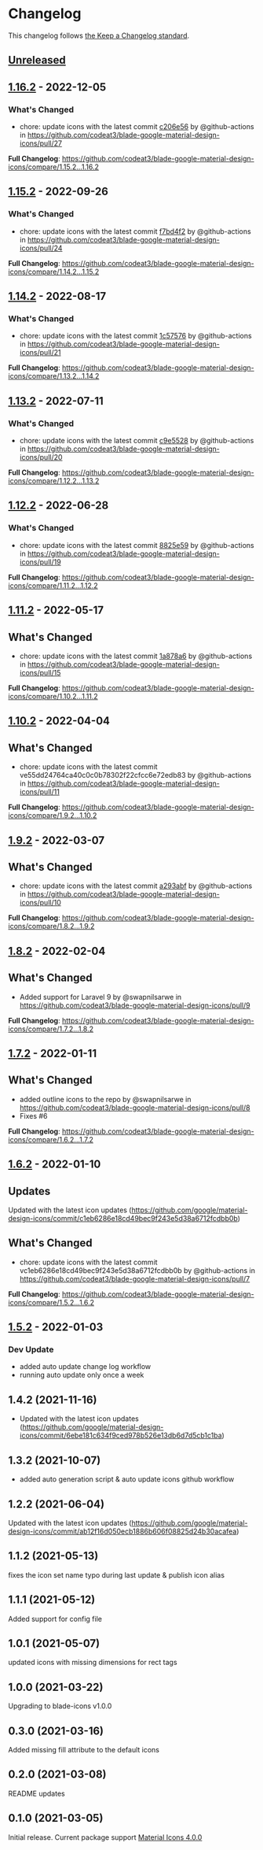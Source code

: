# Changelog

This changelog follows [the Keep a Changelog standard](https://keepachangelog.com).

## [Unreleased](https://github.com/codea3/blade-google-material-design-icons/compare/1.16.2...HEAD)

## [1.16.2](https://github.com/codea3/blade-google-material-design-icons/compare/1.15.2...1.16.2) - 2022-12-05

### What's Changed

- chore: update icons with the latest commit [c206e56](https://github.com/google/material-design-icons/commit/c206e566d8a8b8c7525073170d5734c73d76408b) by @github-actions in https://github.com/codeat3/blade-google-material-design-icons/pull/27

**Full Changelog**: https://github.com/codeat3/blade-google-material-design-icons/compare/1.15.2...1.16.2

## [1.15.2](https://github.com/codea3/blade-google-material-design-icons/compare/1.14.2...1.15.2) - 2022-09-26

### What's Changed

- chore: update icons with the latest commit [f7bd4f2](https://github.com/google/material-design-icons/commit/f7bd4f25f3764883717c09a1fd867f560c9a9581) by @github-actions in https://github.com/codeat3/blade-google-material-design-icons/pull/24

**Full Changelog**: https://github.com/codeat3/blade-google-material-design-icons/compare/1.14.2...1.15.2

## [1.14.2](https://github.com/codea3/blade-google-material-design-icons/compare/1.13.2...1.14.2) - 2022-08-17

### What's Changed

- chore: update icons with the latest commit [1c57576](https://github.com/google/material-design-icons/commit/1c575764826fa5752ddc2bdc6b31ef7cc3233371) by @github-actions in https://github.com/codeat3/blade-google-material-design-icons/pull/21

**Full Changelog**: https://github.com/codeat3/blade-google-material-design-icons/compare/1.13.2...1.14.2

## [1.13.2](https://github.com/codea3/blade-google-material-design-icons/compare/1.12.2...1.13.2) - 2022-07-11

### What's Changed

- chore: update icons with the latest commit [c9e5528](https://github.com/google/material-design-icons/commit/c9e552847da3445dec2e384e9e2e7230efaca468) by @github-actions in https://github.com/codeat3/blade-google-material-design-icons/pull/20

**Full Changelog**: https://github.com/codeat3/blade-google-material-design-icons/compare/1.12.2...1.13.2

## [1.12.2](https://github.com/codea3/blade-google-material-design-icons/compare/1.11.2...1.12.2) - 2022-06-28

### What's Changed

- chore: update icons with the latest commit [8825e59](https://github.com/google/material-design-icons/commit/8825e59fa98ec04a3bd6c7cf0ef7b7abf07c3cec) by @github-actions in https://github.com/codeat3/blade-google-material-design-icons/pull/19

**Full Changelog**: https://github.com/codeat3/blade-google-material-design-icons/compare/1.11.2...1.12.2

## [1.11.2](https://github.com/codea3/blade-google-material-design-icons/compare/1.10.2...1.11.2) - 2022-05-17

## What's Changed

- chore: update icons with the latest commit [1a878a6](https://github.com/google/material-design-icons/commit/1a878a6d8862837c506c3444b2f79db23b6afa22) by @github-actions in https://github.com/codeat3/blade-google-material-design-icons/pull/15

**Full Changelog**: https://github.com/codeat3/blade-google-material-design-icons/compare/1.10.2...1.11.2

## [1.10.2](https://github.com/codea3/blade-google-material-design-icons/compare/1.9.2...1.10.2) - 2022-04-04

## What's Changed

- chore: update icons with the latest commit ve55dd24764ca40c0c0b78302f22cfcc6e72edb83 by @github-actions in https://github.com/codeat3/blade-google-material-design-icons/pull/11

**Full Changelog**: https://github.com/codeat3/blade-google-material-design-icons/compare/1.9.2...1.10.2

## [1.9.2](https://github.com/codea3/blade-google-material-design-icons/compare/1.8.2...1.9.2) - 2022-03-07

## What's Changed

- chore: update icons with the latest commit [a293abf](https://github.com/google/material-design-icons/commit/a293abf7e656e28ade5fc52417cdceb1cd5b06ab) by @github-actions in https://github.com/codeat3/blade-google-material-design-icons/pull/10

**Full Changelog**: https://github.com/codeat3/blade-google-material-design-icons/compare/1.8.2...1.9.2

## [1.8.2](https://github.com/codea3/blade-google-material-design-icons/compare/1.7.2...1.8.2) - 2022-02-04

## What's Changed

- Added support for Laravel 9 by @swapnilsarwe in https://github.com/codeat3/blade-google-material-design-icons/pull/9

**Full Changelog**: https://github.com/codeat3/blade-google-material-design-icons/compare/1.7.2...1.8.2

## [1.7.2](https://github.com/codea3/blade-google-material-design-icons/compare/1.6.2...1.7.2) - 2022-01-11

## What's Changed

- added outline icons to the repo by @swapnilsarwe in https://github.com/codeat3/blade-google-material-design-icons/pull/8
- Fixes #6

**Full Changelog**: https://github.com/codeat3/blade-google-material-design-icons/compare/1.6.2...1.7.2

## [1.6.2](https://github.com/codea3/blade-google-material-design-icons/compare/1.5.2...1.6.2) - 2022-01-10

## Updates

Updated with the latest icon updates (https://github.com/google/material-design-icons/commit/c1eb6286e18cd49bec9f243e5d38a6712fcdbb0b)

## What's Changed

- chore: update icons with the latest commit vc1eb6286e18cd49bec9f243e5d38a6712fcdbb0b by @github-actions in https://github.com/codeat3/blade-google-material-design-icons/pull/7

**Full Changelog**: https://github.com/codeat3/blade-google-material-design-icons/compare/1.5.2...1.6.2

## [1.5.2](https://github.com/codea3/blade-google-material-design-icons/compare/1.3.2...1.5.2) - 2022-01-03

### Dev Update

- added auto update change log workflow
- running auto update only once a week

## 1.4.2 (2021-11-16)

- Updated with the latest icon updates (https://github.com/google/material-design-icons/commit/6ebe181c634f9ced978b526e13db6d7d5cb1c1ba)

## 1.3.2 (2021-10-07)

- added auto generation script & auto update icons github workflow

## 1.2.2 (2021-06-04)

Updated with the latest icon updates (https://github.com/google/material-design-icons/commit/ab12f16d050ecb1886b606f08825d24b30acafea)

## 1.1.2 (2021-05-13)

fixes the icon set name typo during last update & publish icon alias

## 1.1.1 (2021-05-12)

Added support for config file

## 1.0.1 (2021-05-07)

updated icons with missing dimensions for rect tags

## 1.0.0 (2021-03-22)

Upgrading to blade-icons v1.0.0

## 0.3.0 (2021-03-16)

Added missing fill attribute to the default icons

## 0.2.0 (2021-03-08)

README updates

## 0.1.0 (2021-03-05)

Initial release.
Current package support [Material Icons 4.0.0](https://github.com/google/material-design-icons/releases/tag/4.0.0)
